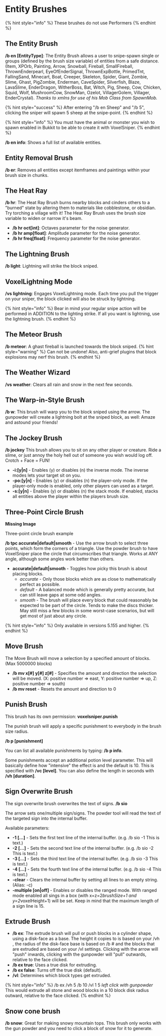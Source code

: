 # Entity Brushes

{% hint style="info" %}
These brushes do not use Performers
{% endhint %}

## The Entity Brush
**/b en [EntityType]**: The Entity Brush allows a user to snipe-spawn single or groups (defined by the brush size variable) of  entities from a safe distance. (Item, XPOrb, Painting, Arrow, Snowball, Fireball, SmallFireball, ThrownEnderpearl, EyeOfEnderSignal, ThrownExpBottle, PrimedTnt, FallingSand, Minecart, Boat, Creeper, Skeleton, Spider, Giant, Zombie, Slime, Ghast, PigZombie, Enderman, CaveSpider, Silverfish, Blaze, LavaSlime, EnderDragon, WitherBoss, Bat, Witch, Pig, Sheep, Cow, Chicken, Squid, Wolf, MushroomCow, SnowMan, Ozelot, VillagerGolem, Villager, EnderCrystal). *Thanks to xmlns for use of his Mob Class from SpawnMob.*

{% hint style="success" %}
After entering "/b en Sheep" and "/b 5", clicking the sniper will spawn 5 sheep at the snipe-point.
{% endhint %}

{% hint style="info" %}
You must have the animal or monster you wish to spawn enabled in Bukkit to be able to create it with VoxelSniper.
{% endhint %}

**/b en info**: Shows a full list of available entities.

## Entity Removal Brush

**/b er**: Removes all entities except itemframes and paintings within your brush size in chunks.

## The Heat Ray

**/b hr**: The Heat Ray Brush burns nearby blocks and cinders  others to a "burned" state by altering them to materials like  cobblestone, or obsidian. Try torching a village with it! The Heat Ray  Brush uses the brush size variable to widen or narrow it's beam.

* **/b hr oct[int]**: Octaves parameter for the noise generator.
* **/b hr amp[float]**: Amplitude parameter for the noise generator.
* **/b hr freq[float]**: Frequency parameter for the noise generator.

## The Lightning Brush
**/b light**: Lightning will strike the block sniped.

## VoxelLightning Mode
**/vs lightning**: Engages VoxelLightning mode. Each time you pull the trigger on your sniper, the block clicked will also be struck by lightning.

{% hint style="info" %}
Bear in mind your regular snipe action will be performed in ADDITION to the lighting strike. If all you want is lightning, use the lightning brush.
{% endhint %}

## The Meteor Brush
**/b meteor**: A ghast fireball is launched towards the block sniped. 
{% hint style="warning" %}
Can not be undone! Also, anti-grief plugins that block explosions may nerf this brush.
{% endhint %}

## The Weather Wizard

**/vs weather**: Clears all rain and snow in the next few seconds.

## The Warp-in-Style Brush

**/b w**: This brush will warp you to the block sniped using the  arrow. The gunpowder will create a lightning bolt at the sniped block,  as well: Amaze and astound your friends! 

## The Jockey Brush

**/b jockey** This brush allows you to sit on any other player or creature. Ride a slime, or just annoy the holy hell out of someone you wish would log off. Crotch + Face = FUN!
* **-i:[y|n]** - Enables (y) or disables (n) the inverse mode. The inverse modes lets your target sit on you.
* **-po:[y|n]** - Enables (y) or disables (n) the player-only mode. If the player-only mode is enabled, only other players can used as a target.
* **-s:[y|n]** - Enables (y) or disables (n) the stack mode. If enabled, stacks all entities above the player within the players brush size.

## Three-Point Circle Brush

**Missing Image**

Three-point circle brush example 

**/b tpc accurate|default|smooth** - Use the arrow brush to select three points, which form the corners of a triangle. Use the powder brush to have VoxelSniper place the circle that circumscribes that  triangle. Works at ANY angle, although some angles work better than  others.
* **accurate|default|smooth** - Toggles how picky this brush is about placing blocks.
    * *accurate* - Only those blocks which are as close to mathematically perfect as possible.
    * *default* - A balanced mode which is generally pretty accurate, but can still leave gaps at some odd angles.
    * *smooth* - The brush will place every block that could reasonably be expected to be part of the circle. Tends to make the discs thicker. May still miss a few blocks in some worst-case scenarios, but will get most of just about any circle.

{% hint style="info" %}
Only available in versions 5.155 and higher.
{% endhint %}

## Move Brush
The Move Brush will move a selection by a specified amount of blocks. (Max 5000000 blocks)
* **/b mv x[#] y[#] z[#]** - Specifies the amount and direction the selection will be moved. (X: positive number => east, Y: positive number => up, Z: positive number => south) 
* **/b mv reset** - Resets the amount and direction to 0

## Punish Brush

This brush has its own permission: **voxelsniper.punish**

The punish brush will apply a specific punishment to everybody in the brush size radius. 

**/b p [punishment]**

You can list all available punishments by typing: **/b p info**.

Some punishments accept an additional potion level parameter. This will basically define how "intensive" the effect is and the default is 10. This is specified with **/vc [level]**. You can also define the length in seconds with **/vh [duration]**.

## Sign Overwrite Brush

The sign overwrite brush overwrites the text of signs. **/b sio**

The arrow sets one/multiple sign/signs. The powder tool will read the text of the targeted sign into the internal buffer.

Available parameters: 

* **-1 [...]** - Sets the first text line of the internal buffer. (e.g. /b sio -1 This is text.)
* **-2 [...]** - Sets the second text line of the internal buffer. (e.g. /b sio -2 This is text.) 
* **-3 [...]** - Sets the third text line of the internal buffer. (e.g. /b sio -3 This is text.)
* **-4 [...]** - Sets the fourth text line of the internal buffer. (e.g. /b sio -4 This is text.)
* **-clear** - Clears the internal buffer by setting all lines to an empty string. (Alias: -c)
* **-multiple [on|off]** - Enables or disables the ranged mode. With ranged mode enabled all sings in a box (with x=z=2*brushSize+1 and y=2*voxelHeight+1) will be set.  Keep in mind that the maximum length of a sign line is 15.

## Extrude Brush

* **/b ex**: The extrude brush will pull or push blocks in a cylinder shape, using a disk-face as a base. The height it copies to is based on your /vh <height>, the radius of the disk-face base is  based on /b # and the blocks that are extruded are based on your /vl  settings. Clicking with the arrow will "push" inwards, clicking with the gunpowder will "pull" outwards, relative to the face clicked.
* **/b ex true**: Uses a true disk for extruding.
* **/b ex false**: Turns off the true disk (default).
* **/vl**: Determines which block types get extruded.

{% hint style="info" %}
/b ex /vh 5 /b 10 /vl 1 5 *left click with gunpowder*  This would extrude all stone and wood blocks in a 10 block disk radius outward, relative to the face clicked.
{% endhint %}

## Snow cone brush
**/b snow**: Great for making snowy mountain tops. This brush only works with the gun powder and you need to click a block of snow for it to generate.
